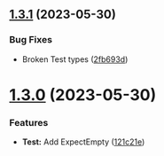 ## [1.3.1](https://github.com/BHC-IT/stronk-types/compare/v1.3.0...v1.3.1) (2023-05-30)


### Bug Fixes

* Broken Test types ([2fb693d](https://github.com/BHC-IT/stronk-types/commit/2fb693d685234b8bdb9030009ed7b8fffd0c708d))

# [1.3.0](https://github.com/BHC-IT/stronk-types/compare/v1.2.0...v1.3.0) (2023-05-30)


### Features

* **Test:** Add ExpectEmpty<T extends Traversable> ([121c21e](https://github.com/BHC-IT/stronk-types/commit/121c21e95b3714fdcda578989a6de5534e893bae))
